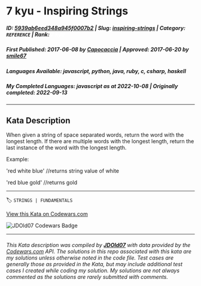 # 7 kyu - Inspiring Strings

##### **ID**: [5939ab6eed348a945f0007b2](https://www.codewars.com/kata/5939ab6eed348a945f0007b2) | **Slug**: [inspiring-strings](https://www.codewars.com/kata/5939ab6eed348a945f0007b2) | **Category**: `REFERENCE` | **Rank**: <span style="color:white">7 kyu</span>

##### **First Published**: 2017-06-08 ***by*** [Capocaccia](https://www.codewars.com/users/Capocaccia) | **Approved**: 2017-06-20 ***by*** [smile67](https://www.codewars.com/users/smile67)

##### **Languages Available**: javascript, python, java, ruby, c, csharp, haskell

##### **My Completed Languages**: javascript ***as at*** 2022-10-08 | **Originally completed**: 2022-09-13

---

## Kata Description


When given a string of space separated words, return the word with the longest length.  If there are multiple words with the longest length, return the last instance of the word with the longest length.





Example: 



'red white blue' //returns string value of white





'red blue gold' //returns gold

---


🏷 `STRINGS | FUNDAMENTALS`


[View this Kata on Codewars.com](https://www.codewars.com/kata/5939ab6eed348a945f0007b2)

![](https://www.codewars.com/users/jdold07/badges/large "JDOld07 Codewars Badge")

---

###### *This Kata description was compiled by [**JDOld07**](https://tpstech.dev) with data provided by the [Codewars.com](https://www.codewars.com) API.  The solutions in this repo associated with this kata are my solutions unless otherwise noted in the code file.  Test cases are generally those as provided in the Kata, but may include additional test cases I created while coding my solution.  My solutions are not always commented as the solutions are rarely submitted with comments.*
